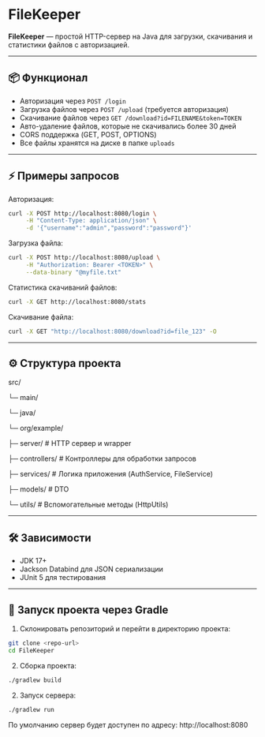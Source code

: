 # FileKeeper

**FileKeeper** — простой HTTP-сервер на Java для загрузки, скачивания и статистики файлов с авторизацией.

---

## 📦 Функционал

- Авторизация через `POST /login`
- Загрузка файлов через `POST /upload` (требуется авторизация)
- Скачивание файлов через `GET /download?id=FILENAME&token=TOKEN`
- Авто-удаление файлов, которые не скачивались более 30 дней
- CORS поддержка (GET, POST, OPTIONS)
- Все файлы хранятся на диске в папке `uploads`

---
## ⚡ Примеры запросов
Авторизация:
```bash
curl -X POST http://localhost:8080/login \
     -H "Content-Type: application/json" \
     -d '{"username":"admin","password":"password"}'

```
Загрузка файла:
```bash
curl -X POST http://localhost:8080/upload \
     -H "Authorization: Bearer <TOKEN>" \
     --data-binary "@myfile.txt"
```
Статистика скачиваний файлов:
```bash
curl -X GET http://localhost:8080/stats
```
Скачивание файла:
```bash
curl -X GET "http://localhost:8080/download?id=file_123" -O
```
---

## ⚙️ Структура проекта

src/

└─ main/

└─ java/

└─ org/example/

├─ server/ # HTTP сервер и wrapper

├─ controllers/ # Контроллеры для обработки запросов

├─ services/ # Логика приложения (AuthService, FileService)

├─ models/ # DTO

└─ utils/ # Вспомогательные методы (HttpUtils)


---

## 🛠 Зависимости

- JDK 17+
- Jackson Databind для JSON сериализации
- JUnit 5 для тестирования

---

## 🚀 Запуск проекта через Gradle
1. Склонировать репозиторий и перейти в директорию проекта:
```bash
git clone <repo-url>
cd FileKeeper
```
2. Сборка проекта:
```bash
./gradlew build
```
2. Запуск сервера:
```bash
./gradlew run
```
По умолчанию сервер будет доступен по адресу: http://localhost:8080
